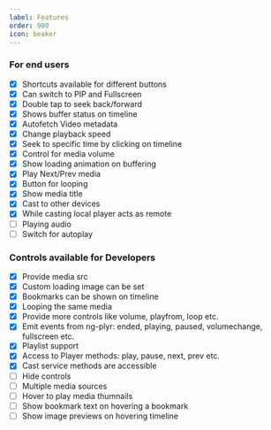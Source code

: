 ```yaml
---
label: Features
order: 900
icon: beaker
---
```

### For end users
- [x] Shortcuts available for different buttons
- [x] Can switch to PIP and Fullscreen
- [x] Double tap to seek back/forward
- [x] Shows buffer status on timeline
- [x] Autofetch Video metadata
- [x] Change playback speed
- [x] Seek to specific time by clicking on timeline
- [x] Control for media volume
- [x] Show loading animation on buffering
- [x] Play Next/Prev media
- [x] Button for looping
- [x] Show media title
- [x] Cast to other devices
- [x] While casting local player acts as remote
- [ ] Playing audio
- [ ] Switch for autoplay

### Controls available for Developers
- [x] Provide media src
- [x] Custom loading image can be set
- [x] Bookmarks can be shown on timeline
- [x] Looping the same media
- [x] Provide more controls like volume, playfrom, loop etc.
- [x] Emit events from ng-plyr: ended, playing, paused, volumechange, fullscreen etc.
- [x] Playlist support
- [x] Access to Player methods: play, pause, next, prev etc.
- [x] Cast service methods are accessible
- [ ] Hide controls
- [ ] Multiple media sources
- [ ] Hover to play media thumnails
- [ ] Show bookmark text on hovering a bookmark
- [ ] Show image previews on hovering timeline
